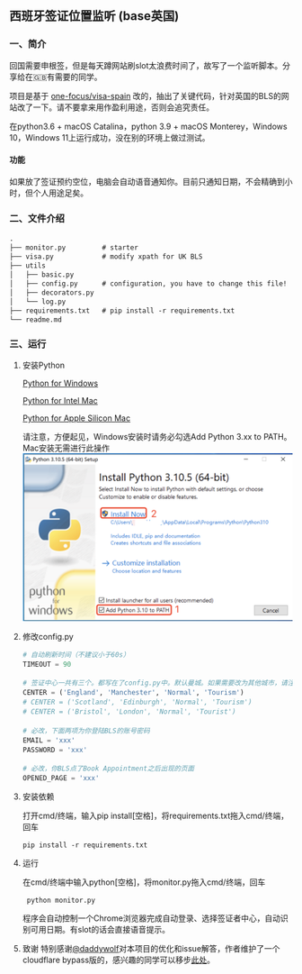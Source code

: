 ## 西班牙签证位置监听 (base英国)
### 一、简介
回国需要申根签，但是每天蹲网站刷slot太浪费时间了，故写了一个监听脚本。分享给在🇬🇧有需要的同学。

项目是基于 [one-focus/visa-spain](https://github.com/one-focus/visa-spain) 改的，抽出了关键代码，针对英国的BLS的网站改了一下。请不要拿来用作盈利用途，否则会追究责任。

在python3.6 + macOS Catalina，python 3.9 + macOS Monterey，Windows 10，Windows 11上运行成功，没在别的环境上做过测试。

#### 功能

如果放了签证预约空位，电脑会自动语音通知你。目前只通知日期，不会精确到小时，但个人用途足矣。


### 二、文件介绍
```text
.
├── monitor.py         # starter
├── visa.py            # modify xpath for UK BLS
├── utils
│   ├── basic.py       
│   ├── config.py      # configuration, you have to change this file!
│   ├── decorators.py
│   └── log.py
├── requirements.txt   # pip install -r requirements.txt
└── readme.md
```

### 三、运行

1. 安装Python

   [Python for Windows](https://www.python.org/ftp/python/3.10.5/python-3.10.5-amd64.exe)

   [Python for Intel Mac](https://www.python.org/ftp/python/3.9.13/python-3.9.13-macosx10.9.pkg)

   [Python for Apple Silicon Mac](https://www.python.org/ftp/python/3.9.13/python-3.9.13-macos11.pkg)

   请注意，方便起见，Windows安装时请务必勾选Add Python 3.xx to PATH。Mac安装无需进行此操作
   ![个人通知](./pics/install_python.png)

2. 修改config.py

    ```python
   # 自动刷新时间（不建议小于60s）
   TIMEOUT = 90
   
   # 签证中心一共有三个。都写在了config.py中。默认曼城。如果需要改为其他城市，请注释掉曼城那一行，并解除注释你需要的签证中心那一行。
   CENTER = ('England', 'Manchester', 'Normal', 'Tourism')
   # CENTER = ('Scotland', 'Edinburgh', 'Normal', 'Tourism')
   # CENTER = ('Bristol', 'London', 'Normal', 'Tourist')

    # 必改，下面两项为你登陆BLS的账号密码
    EMAIL = 'xxx' 
    PASSWORD = 'xxx' 
    
    # 必改，你BLS点了Book Appointment之后出现的页面
    OPENED_PAGE = 'xxx'
    ```

3. 安装依赖
   
   打开cmd/终端，输入pip install[空格]，将requirements.txt拖入cmd/终端，回车
    ```shell
    pip install -r requirements.txt
    ```

4. 运行
   
   在cmd/终端中输入python[空格]，将monitor.py拖入cmd/终端，回车
   ```shell
    python monitor.py
    ```
   程序会自动控制一个Chrome浏览器完成自动登录、选择签证者中心，自动识别可用日期。有slot的话会直接语音提示。
   
5. 致谢
特别感谢[@daddywolf](https://github.com/daddywolf)对本项目的优化和issue解答，作者维护了一个cloudflare bypass版的，感兴趣的同学可以移步[此处](https://github.com/daddywolf/spain-visa-monitor-cloudflare-bypass)。
